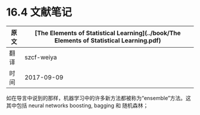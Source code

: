 # 16.4 文献笔记

| 原文   | [The Elements of Statistical Learning](../book/The Elements of Statistical Learning.pdf) |
| ---- | ---------------------------------------- |
| 翻译   | szcf-weiya                               |
| 时间   | 2017-09-09                    |

如在导言中说到的那样，机器学习中的许多新方法都被称为“ensemble”方法。这其中包括 neural networks boosting, bagging 和 随机森林；
